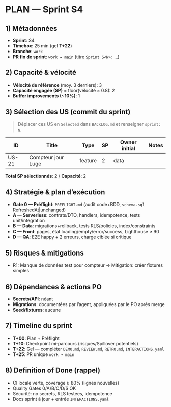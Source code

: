 # PLAN — Sprint S4

## 1) Métadonnées

- **Sprint**: S4
- **Timebox**: 25 min (gel **T+22**)
- **Branche**: `work`
- **PR fin de sprint**: `work → main` (titre `Sprint S<N>: …`)

## 2) Capacité & vélocité

- **Vélocité de référence** (moy. 3 derniers): 3
- **Capacité engagée (SP)** = floor(vélocité × 0.8): 2
- **Buffer improvements (\~10%)**: 1

## 3) Sélection des US (commit du sprint)

> Déplacer ces US en `Selected` dans `BACKLOG.md` et renseigner `sprint: N`.

| ID    | Title              | Type    | SP  | Owner initial | Notes |
| ----- | ------------------ | ------- | --- | ------------- | ----- |
| US-21 | Compteur jour Luge | feature | 2   | data          |       |

**Total SP sélectionnés**: 2 / **Capacité**: 2

## 4) Stratégie & plan d’exécution

- **Gate 0 — Préflight**: `PREFLIGHT.md` (audit code+BDD, `schema.sql` RefreshedAt|unchanged)
- **A — Serverless**: contrats/DTO, handlers, idempotence, tests unit/integration
- **B — Data**: migrations+rollback, tests RLS/policies, index/constraints
- **C — Front**: pages, état loading/empty/error/success, Lighthouse ≥ 90
- **D — QA**: E2E happy + 2 erreurs, charge ciblée si critique

## 5) Risques & mitigations

- R1: Manque de données test pour compteur → Mitigation: créer fixtures simples

## 6) Dépendances & actions PO

- **Secrets/API**: néant
- **Migrations**: documentées par l’agent, appliquées par le PO après merge
- **Seed/fixtures**: aucune

## 7) Timeline du sprint

- **T+00**: Plan + Préflight
- **T+10**: Checkpoint mi‑parcours (risques/Spillover potentiels)
- **T+22**: Gel — compléter `DEMO.md`, `REVIEW.md`, `RETRO.md`, `INTERACTIONS.yaml`
- **T+25**: PR unique `work → main`

## 8) Definition of Done (rappel)

- CI locale verte, coverage ≥ 80% (lignes nouvelles)
- Quality Gates 0/A/B/C/D/S OK
- Sécurité: no secrets, RLS testées, idempotence
- Docs sprint à jour + entrée `INTERACTIONS.yaml`
